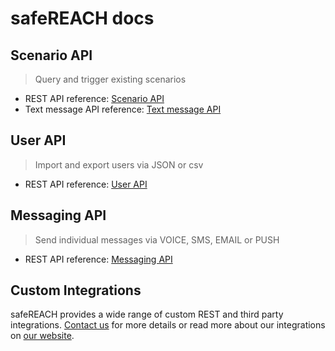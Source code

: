 # safeREACH docs

## Scenario API

> Query and trigger existing scenarios

* REST API reference: [Scenario API](./api-scenario.md)
* Text message API reference: [Text message API](./text-message.md)

## User API

> Import and export users via JSON or csv

* REST API reference: [User API](./api-user.md)

## Messaging API

> Send individual messages via VOICE, SMS, EMAIL or PUSH

* REST API reference: [Messaging API](./api-messaging.md)

## Custom Integrations

safeREACH provides a wide range of custom REST and third party integrations.
[Contact us](https://safereach.com/en/contact/) for more details or read more about our integrations on [our website](https://safereach.com/en/emergency-notification-system/integration-interfaces/).
